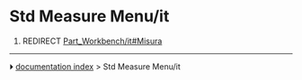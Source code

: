 # Std Measure Menu/it
1.  REDIRECT [Part_Workbench/it#Misura](Part_Workbench/it#Misura.md)



---
⏵ [documentation index](../README.md) > Std Measure Menu/it
